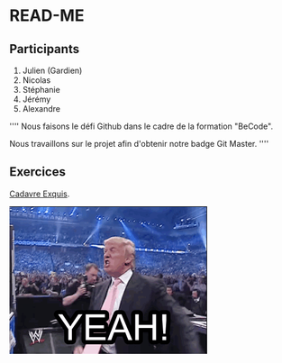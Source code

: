 # READ-ME

## Participants

1. Julien (Gardien)
2. Nicolas
3. Stéphanie
4. Jérémy
5. Alexandre

''''
Nous faisons le défi Github dans le cadre de la formation "BeCode".


Nous travaillons sur le projet afin d'obtenir notre badge Git Master.
''''

## Exercices

[Cadavre Exquis](http://example.com "Cadavre Exquis").

![Alt](/giphy.gif "Yeah")